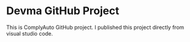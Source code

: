 # Devma GitHub Project
This is ComplyAuto GitHub project. I published this project directly from visual studio code.